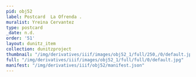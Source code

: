 ```yaml
---
pid: obj52
label: Postcard  La Ofrenda .
muralist: Yreina Cervantez
type: postcard
_date: n.d.
order: '51'
layout: dunitz_item
collection: dunitzproject
thumbnail: "/img/derivatives/iiif/images/obj52_1/full/250,/0/default.jpg"
full: "/img/derivatives/iiif/images/obj52_1/full/full/0/default.jpg"
manifest: "/img/derivatives/iiif/obj52/manifest.json"
---
```

